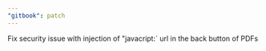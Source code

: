 ```yaml
---
"gitbook": patch
---
```


Fix security issue with injection of "javacript:` url in the back button of PDFs
